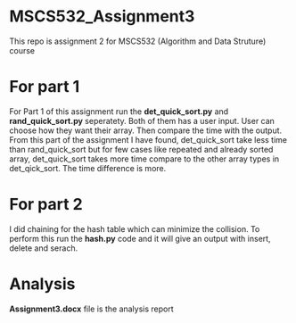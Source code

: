 # MSCS532_Assignment3
This repo is assignment 2 for MSCS532 (Algorithm and Data Struture) course
# For part 1 
For Part 1 of this assignment run the **det_quick_sort.py** and **rand_quick_sort.py** seperatety. Both of them has a user input. User can choose how they want their array. Then compare the time with the output. From this part of the assignment I have found, det_quick_sort take less time than rand_quick_sort but for few cases like repeated and already sorted array, det_quick_sort takes more time compare to the other array types in det_qick_sort. The time difference is more.
# For part 2 
I did chaining for the hash table which can minimize the collision. To perform this run the **hash.py** code and it will give an output with insert, delete and serach.
# Analysis
**Assignment3.docx** file is the analysis report
